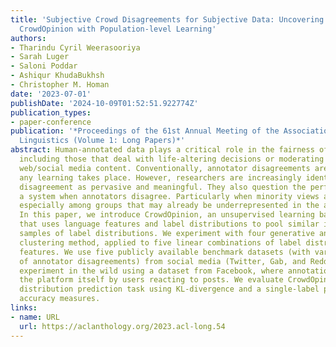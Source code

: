 ```yaml
---
title: 'Subjective Crowd Disagreements for Subjective Data: Uncovering Meaningful
  CrowdOpinion with Population-level Learning'
authors:
- Tharindu Cyril Weerasooriya
- Sarah Luger
- Saloni Poddar
- Ashiqur KhudaBukhsh
- Christopher M. Homan
date: '2023-07-01'
publishDate: '2024-10-09T01:52:51.922774Z'
publication_types:
- paper-conference
publication: '*Proceedings of the 61st Annual Meeting of the Association for Computational
  Linguistics (Volume 1: Long Papers)*'
abstract: Human-annotated data plays a critical role in the fairness of AI systems,
  including those that deal with life-altering decisions or moderating human-created
  web/social media content. Conventionally, annotator disagreements are resolved before
  any learning takes place. However, researchers are increasingly identifying annotator
  disagreement as pervasive and meaningful. They also question the performance of
  a system when annotators disagree. Particularly when minority views are disregarded,
  especially among groups that may already be underrepresented in the annotator population.
  In this paper, we introduce CrowdOpinion, an unsupervised learning based approach
  that uses language features and label distributions to pool similar items into larger
  samples of label distributions. We experiment with four generative and one density-based
  clustering method, applied to five linear combinations of label distributions and
  features. We use five publicly available benchmark datasets (with varying levels
  of annotator disagreements) from social media (Twitter, Gab, and Reddit). We also
  experiment in the wild using a dataset from Facebook, where annotations come from
  the platform itself by users reacting to posts. We evaluate CrowdOpinion as a label
  distribution prediction task using KL-divergence and a single-label problem using
  accuracy measures.
links:
- name: URL
  url: https://aclanthology.org/2023.acl-long.54
---
```

